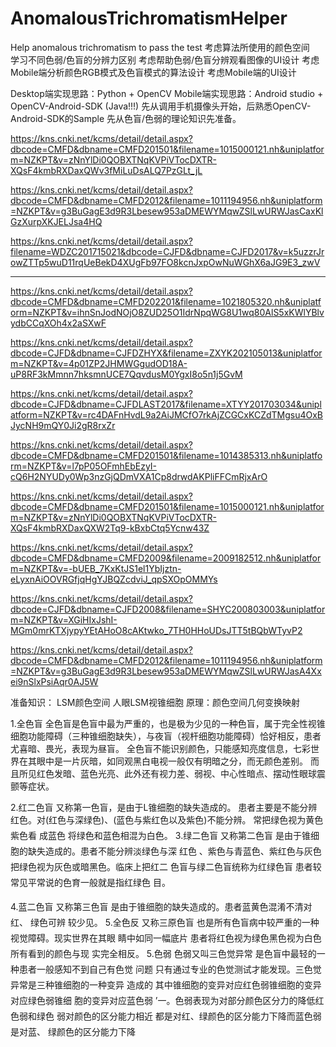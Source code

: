 # AnomalousTrichromatismHelper
Help anomalous trichromatism to pass the test
考虑算法所使用的颜色空间  
学习不同色弱/色盲的分辨力区别
考虑帮助色弱/色盲分辨观看图像的UI设计
考虑Mobile端分析颜色RGB模式及色盲模式的算法设计
考虑Mobile端的UI设计  

Desktop端实现思路：Python + OpenCV
Mobile端实现思路：Android studio + OpenCV-Android-SDK (Java!!!)
先从调用手机摄像头开始，后熟悉OpenCV-Android-SDK的Sample
先从色盲/色弱的理论知识先准备。 

https://kns.cnki.net/kcms/detail/detail.aspx?dbcode=CMFD&dbname=CMFD201501&filename=1015000121.nh&uniplatform=NZKPT&v=zNnYlDi0QOBXTNqKVPiVTocDXTR-XQsF4kmbRXDaxQWv3fMiLuDsALQ7PzGLt_jL

https://kns.cnki.net/kcms/detail/detail.aspx?dbcode=CMFD&dbname=CMFD2012&filename=1011194956.nh&uniplatform=NZKPT&v=g3BuGagE3d9R3Lbesew953aDMEWYMqwZSlLwURWJasCaxKlGzXurpXKJELJsa4HQ

https://kns.cnki.net/kcms/detail/detail.aspx?filename=WDZC201715021&dbcode=CJFD&dbname=CJFD2017&v=k5uzzrJrowZTTp5wuD11rqUeBekD4XUgFb97FO8kcnJxpOwNuWGhX6aJG9E3_zwV

---------------------------------------------------------------------------
https://kns.cnki.net/kcms/detail/detail.aspx?dbcode=CMFD&dbname=CMFD202201&filename=1021805320.nh&uniplatform=NZKPT&v=ihnSnJodNOjO8ZUD25O1IdrNpqWG8U1wq80AlS5xKWlYBlvydbCCqXOh4x2aSXwF

https://kns.cnki.net/kcms/detail/detail.aspx?dbcode=CJFD&dbname=CJFDZHYX&filename=ZXYK202105013&uniplatform=NZKPT&v=4p01ZP2JHMWGgudOD18A-uP8RF3kMmnn7hksmnUCE7QqvdusM0YgxI8o5n1j5GvM

https://kns.cnki.net/kcms/detail/detail.aspx?dbcode=CJFD&dbname=CJFDLAST2017&filename=XTYY201703034&uniplatform=NZKPT&v=rc4DAFnHvdL9a2AiJMCfO7rkAjZCGCxKCZdTMgsu4OxBJycNH9mQY0Ji2gR8rxZr

https://kns.cnki.net/kcms/detail/detail.aspx?dbcode=CMFD&dbname=CMFD201501&filename=1014385313.nh&uniplatform=NZKPT&v=l7pP05OFmhEbEzyI-cQ6H2NYUDy0Wp3nzGjQDmVXA1Cp8drwdAKPliFFCmRjxArO

https://kns.cnki.net/kcms/detail/detail.aspx?dbcode=CMFD&dbname=CMFD201501&filename=1015000121.nh&uniplatform=NZKPT&v=zNnYlDi0QOBXTNqKVPiVTocDXTR-XQsF4kmbRXDaxQXW2Tq9-kBxbCtq5Ycnw43Z

https://kns.cnki.net/kcms/detail/detail.aspx?dbcode=CMFD&dbname=CMFD2009&filename=2009182512.nh&uniplatform=NZKPT&v=-bUEB_7KxKtJS1el1YbIjztn-eLyxnAiOOVRGfjqHgYJBQZcdviJ_qpSXOpOMMYs

https://kns.cnki.net/kcms/detail/detail.aspx?dbcode=CJFD&dbname=CJFD2008&filename=SHYC200803003&uniplatform=NZKPT&v=XGiHIxJshI-MGm0mrKTXjypyYEtAHoO8cAKtwko_7TH0HHoUDsJTT5tBQbWTyvP2

https://kns.cnki.net/kcms/detail/detail.aspx?dbcode=CMFD&dbname=CMFD2012&filename=1011194956.nh&uniplatform=NZKPT&v=g3BuGagE3d9R3Lbesew953aDMEWYMqwZSlLwURWJasA4Xxei9nSlxPsiAqr0AJ5W


准备知识：
LSM颜色空间
人眼LSM视锥细胞
原理：颜色空间几何变换映射

1.全色盲
全色盲是色盲中最为严重的，也是极为少见的一种色盲，属于完全性视锥细胞功能障碍（三种锥细胞缺失），与夜盲（视杆细胞功能障碍）恰好相反，患者尤喜暗、畏光，表现为昼盲。
全色盲不能识别颜色，只能感知亮度信息，七彩世界在其眼中是一片灰暗，如同观黑白电视一般仅有明暗之分，而无颜色差别。
而且所见红色发暗、蓝色光亮、此外还有视力差、弱视、中心性暗点、摆动性眼球震颤等症状。

2.红二色盲
又称第一色盲，是由于L锥细胞的缺失造成的。
患者主要是不能分辨红色。对(红色与深绿色)、(蓝色与紫红色以及紫色)不能分辨。
常把绿色视为黄色紫色看
成蓝色
将绿色和蓝色相混为白色。
3.绿二色盲
又称第二色盲
是由于锥细胞的缺失造成的。患者不能分辨淡绿色与深
红色
、紫色与青蓝色、紫红色与灰色把绿色视为灰色或暗黑色。临床上把红二
色盲与绿二色盲统称为红绿色盲
患者较常见平常说的色育一般就是指红绿色
目。

4.蓝二色盲
又称第三色盲
是由于锥细胞的缺失造成的。患者蓝黄色混淆不清对红、
绿色可辨
较少见。
5.全色反
又称三原色盲
也是所有色盲病中较严重的一种视觉障碍。现实世界在其眼
睛中如同一幅底片
患者将红色视为绿色黑色视为白色所有看到的颜色与现
实完全相反。
5.色弱
色弱又叫三色觉异常
是色盲中最轻的一种患者一般感知不到自己有色觉
问题
只有通过专业的色觉测试才能发现。三色觉异常是三种锥细胞的一种变异
造成的
其中锥细胞的变异对应红色弱锥细胞的变异对应绿色弱锥细
胞的变异对应蓝色弱
’一。色弱表现为对部分颜色区分力的降低红色弱和绿色
弱对颜色的区分能力相近
都是对红、绿颜色的区分能力下降而蓝色弱是对蓝、
绿颜色的区分能力下降
